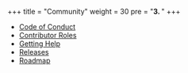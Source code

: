 +++
title = "Community"
weight = 30
pre = "<b>3. </b>"
+++

* [Code of Conduct](code-of-conduct)
* [Contributor Roles](contributor-roles)
* [Getting Help](getting-help)
* [Releases](releases)
* [Roadmap](roadmap)
